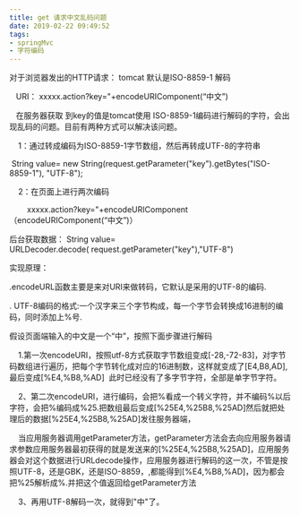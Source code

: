 ```yaml
---
title: get 请求中文乱码问题
date: 2019-02-22 09:49:52
tags:
- springMvc
- 字符编码
---
```

对于浏览器发出的HTTP请求： tomcat 默认是ISO-8859-1 解码

   URI： xxxxx.action?key="+encodeURIComponent(“中文”)

<!-- more -->

   在服务器获取 到key的值是tomcat使用 ISO-8859-1编码进行解码的字符，会出现乱码的问题。目前有两种方式可以解决该问题。

    1：通过转成编码为ISO-8859-1字节数组，然后再转成UTF-8的字符串

 String value= new String(request.getParameter("key").getBytes("ISO-8859-1"), "UTF-8"); 

    2：在页面上进行两次编码

        xxxxx.action?key="+encodeURIComponent（encodeURIComponent(“中文”)）

后台获取数据： String value= URLDecoder.decode( request.getParameter("key"),"UTF-8")

实现原理：

.encodeURL函数主要是来对URI来做转码，它默认是采用的UTF-8的编码.

. UTF-8编码的格式:一个汉字来三个字节构成，每一个字节会转换成16进制的编码，同时添加上%号.

假设页面端输入的中文是一个“中”，按照下面步骤进行解码

    1.第一次encodeURI，按照utf-8方式获取字节数组变成[-28,-72-83]，对字节码数组进行遍历，把每个字节转化成对应的16进制数，这样就变成了[E4,B8,AD],最后变成[%E4,%B8,%AD]  此时已经没有了多字节字符，全部是单字节字符。

    2、第二次encodeURI，进行编码，会把%看成一个转义字符，并不编码%以后字符，会把%编码成%25.把数组最后变成[%25E4,%25B8,%25AD]然后就把处理后的数据[%25E4,%25B8,%25AD]发往服务器端，

    当应用服务器调用getParameter方法，getParameter方法会去向应用服务器请求参数应用服务器最初获得的就是发送来的[%25E4,%25B8,%25AD]，应用服务器会对这个数据进行URLdecode操作，应用服务器进行解码的这一次，不管是按照UTF-8，还是GBK，还是ISO-8859，,都能得到[%E4,%B8,%AD]，因为都会把%25解析成%.并把这个值返回给getParameter方法

    3、再用UTF-8解码一次，就得到"中"了。

